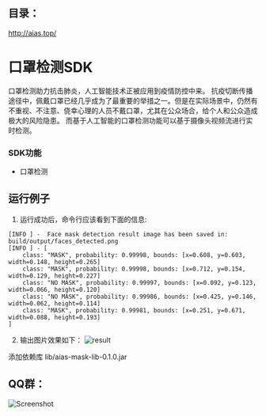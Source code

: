 ## 目录：
http://aias.top/

# 口罩检测SDK
口罩检测助力抗击肺炎，人工智能技术正被应用到疫情防控中来。
抗疫切断传播途径中，佩戴口罩已经几乎成为了最重要的举措之一。但是在实际场景中，仍然有不重视、不注意、侥幸心理的人员不戴口罩，尤其在公众场合，给个人和公众造成极大的风险隐患。
而基于人工智能的口罩检测功能可以基于摄像头视频流进行实时检测。

### SDK功能
- 口罩检测

## 运行例子
1. 运行成功后，命令行应该看到下面的信息:
```text
[INFO ] -  Face mask detection result image has been saved in: build/output/faces_detected.png
[INFO ] - [
	class: "MASK", probability: 0.99998, bounds: [x=0.608, y=0.603, width=0.148, height=0.265]
	class: "MASK", probability: 0.99998, bounds: [x=0.712, y=0.154, width=0.129, height=0.227]
	class: "NO MASK", probability: 0.99997, bounds: [x=0.092, y=0.123, width=0.066, height=0.120]
	class: "NO MASK", probability: 0.99986, bounds: [x=0.425, y=0.146, width=0.062, height=0.114]
	class: "MASK", probability: 0.99981, bounds: [x=0.251, y=0.671, width=0.088, height=0.193]
]
```
2. 输出图片效果如下：
![result](https://djl-model.oss-cn-hongkong.aliyuncs.com/AIAS/mask_sdk/face-masks.png)


添加依赖库 lib/aias-mask-lib-0.1.0.jar


## QQ群：
![Screenshot](https://djl-model.oss-cn-hongkong.aliyuncs.com/AIAS/OCR/OCR_QQ.png)



